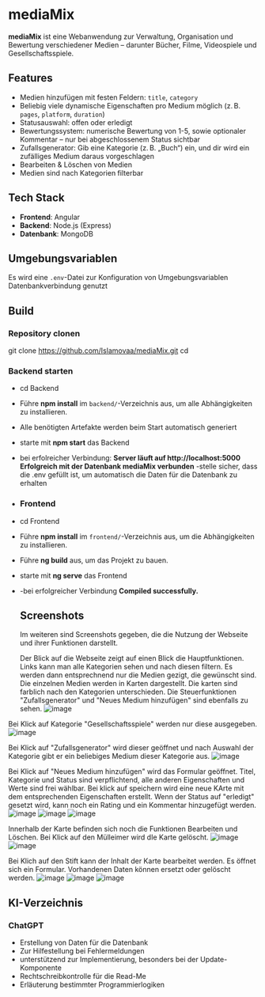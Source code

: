 # mediaMix

**mediaMix** ist eine Webanwendung zur Verwaltung, Organisation und Bewertung verschiedener Medien – darunter Bücher, Filme, Videospiele und Gesellschaftsspiele.

## Features

- Medien hinzufügen mit festen Feldern: `title`, `category`
- Beliebig viele dynamische Eigenschaften pro Medium möglich (z. B. `pages`, `platform`, `duration`)
- Statusauswahl: offen oder erledigt
- Bewertungssystem: numerische Bewertung von 1-5, sowie optionaler Kommentar – nur bei abgeschlossenem Status sichtbar
- Zufallsgenerator: Gib eine Kategorie (z. B. „Buch“) ein, und dir wird ein zufälliges Medium daraus vorgeschlagen
- Bearbeiten & Löschen von Medien
- Medien sind nach Kategorien filterbar

## Tech Stack

- **Frontend**: Angular
- **Backend**: Node.js (Express)
- **Datenbank**: MongoDB

## Umgebungsvariablen

Es wird eine `.env`-Datei zur Konfiguration von Umgebungsvariablen  Datenbankverbindung genutzt  

## Build

### Repository clonen
git clone https://github.com/Islamovaa/mediaMix.git
cd 

### Backend starten
- cd Backend
- Führe **npm install** im `backend/`-Verzeichnis aus, um alle Abhängigkeiten zu installieren.
- Alle benötigten Artefakte werden beim Start automatisch generiert
- starte mit **npm start** das Backend
- bei erfolreicher Verbindung: **Server läuft auf http://localhost:5000
Erfolgreich mit der Datenbank mediaMix verbunden**
-stelle sicher, dass die .env gefüllt ist, um automatisch die Daten für die Datenbank zu erhalten

- ### Frontend
- cd Frontend
- Führe **npm install** im `frontend/`-Verzeichnis aus, um die Abhängigkeiten zu installieren.
- Führe **ng build** aus, um das Projekt zu bauen.
- starte mit **ng serve** das Frontend
- -bei erfolgreicher Verbindung **Compiled successfully.**

  ## Screenshots
  Im weiteren sind Screenshots gegeben, die die Nutzung der Webseite und ihrer Funktionen darstellt.
  
  Der Blick auf die Webseite zeigt auf einen Blick die Hauptfunktionen. Links kann man alle Kategorien sehen und nach diesen filtern. Es werden dann entsprechnend nur die Medien gezigt, die gewünscht sind. Die einzelnen Medien werden in Karten dargestellt. Die karten sind farblich nach den Kategorien unterschieden. Die Steuerfunktionen "Zufallsgenerator" und "Neues Medium hinzufügen" sind ebenfalls zu sehen. 
  ![image](https://github.com/user-attachments/assets/e71bc0ec-8979-4464-91cb-3bcfe753bbee)

Bei Klick auf Kategorie "Gesellschaftsspiele" werden nur diese ausgegeben. 
![image](https://github.com/user-attachments/assets/6ea67d05-d696-480f-a231-d743a710fdb4)

Bei Klick auf "Zufallsgenerator" wird dieser geöffnet und nach Auswahl der Kategorie gibt er ein beliebiges Medium dieser Kategorie aus. 
![image](https://github.com/user-attachments/assets/6452382d-a662-4461-b8d9-e6075a09ad6b)

Bei Klick auf "Neues Medium hinzufügen" wird das Formular geöffnet. Titel, Kategorie und Status sind verpflichtend, alle anderen Eigenschaften und Werte sind frei wählbar. Bei klick auf speichern wird eine neue KArte mit dem entsprechenden Eigenschaften erstellt. Wenn der Status auf "erledigt" gesetzt wird, kann noch ein Rating und ein Kommentar hinzugefügt werden.
![image](https://github.com/user-attachments/assets/217bcbcd-b04a-4815-b905-277a2a133330)
![image](https://github.com/user-attachments/assets/e056cd66-b53a-4df4-9aa0-ee550d86983a)
![image](https://github.com/user-attachments/assets/970383bd-bf34-4115-a5f4-e9c9ac0ac50d)

Innerhalb der Karte befinden sich noch die Funktionen Bearbeiten und Löschen. Bei Klick auf den Mülleimer wird dIe Karte gelöscht. 
![image](https://github.com/user-attachments/assets/d7e53884-86eb-498e-b551-5efe690f5aa1)
![image](https://github.com/user-attachments/assets/d93a6ea9-8f78-4923-8c70-63f2d11354ff)

Bei Klich auf den Stift kann der Inhalt der Karte bearbeitet werden. Es öffnet sich ein Formular. Vorhandenen Daten können ersetzt oder gelöscht werden. 
![image](https://github.com/user-attachments/assets/ce9c3942-3df1-4569-b121-d90627be4498)
![image](https://github.com/user-attachments/assets/a08b434a-6403-4c2b-b28d-0d44101a7d75)
![image](https://github.com/user-attachments/assets/102eb0b5-be33-469e-8481-81fde139e53b)

## KI-Verzeichnis
### ChatGPT
- Erstellung von Daten für die Datenbank
- Zur Hilfestellung bei Fehlermeldungen
- unterstützend zur Implementierung, besonders bei der Update-Komponente
- Rechtschreibkontrolle für die Read-Me
- Erläuterung bestimmter Programmierlogiken
